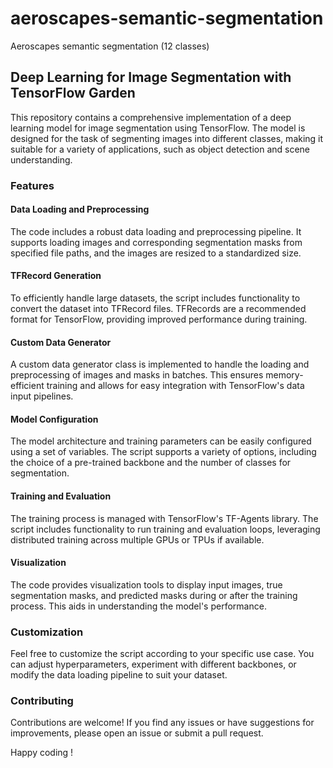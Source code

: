 # aeroscapes-semantic-segmentation
Aeroscapes semantic segmentation (12 classes)


## Deep Learning for Image Segmentation with TensorFlow Garden
This repository contains a comprehensive implementation of a deep learning model for image segmentation using TensorFlow. The model is designed for the task of segmenting images into different classes, making it suitable for a variety of applications, such as object detection and scene understanding.

### Features
#### Data Loading and Preprocessing
The code includes a robust data loading and preprocessing pipeline. It supports loading images and corresponding segmentation masks from specified file paths, and the images are resized to a standardized size.

#### TFRecord Generation
To efficiently handle large datasets, the script includes functionality to convert the dataset into TFRecord files. TFRecords are a recommended format for TensorFlow, providing improved performance during training.

#### Custom Data Generator
A custom data generator class is implemented to handle the loading and preprocessing of images and masks in batches. This ensures memory-efficient training and allows for easy integration with TensorFlow's data input pipelines.

#### Model Configuration
The model architecture and training parameters can be easily configured using a set of variables. The script supports a variety of options, including the choice of a pre-trained backbone and the number of classes for segmentation.

#### Training and Evaluation
The training process is managed with TensorFlow's TF-Agents library. The script includes functionality to run training and evaluation loops, leveraging distributed training across multiple GPUs or TPUs if available.

#### Visualization
The code provides visualization tools to display input images, true segmentation masks, and predicted masks during or after the training process. This aids in understanding the model's performance.

### Customization
Feel free to customize the script according to your specific use case. You can adjust hyperparameters, experiment with different backbones, or modify the data loading pipeline to suit your dataset.

### Contributing
Contributions are welcome! If you find any issues or have suggestions for improvements, please open an issue or submit a pull request.

Happy coding !
